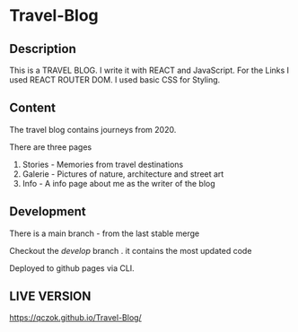 # Travel-Blog

## Description
This is a TRAVEL BLOG.
I write it with REACT and JavaScript.
For the Links I used REACT ROUTER DOM.
I used basic CSS for Styling.

## Content
The travel blog contains journeys from 2020.

There are three pages

1) Stories - Memories from travel destinations
2) Galerie - Pictures of nature, architecture and street art
3) Info - A info page about me as the writer of the blog

## Development
There is a main branch - from the last stable merge

Checkout the *develop* branch . it contains the most updated code

Deployed to github pages via CLI.

## LIVE VERSION
https://qczok.github.io/Travel-Blog/
